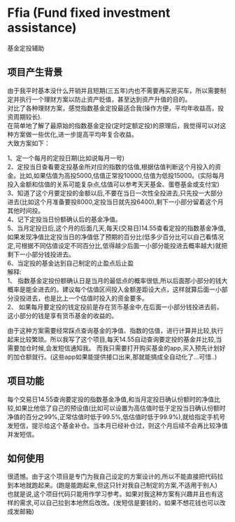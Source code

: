 # Ffia (Fund fixed investment assistance) 
基金定投辅助

## 项目产生背景  
由于我平时基本没什么开销并且短期(三五年)内也不需要再买房买车，所以需要制定并执行一个理财方案以防止资产贬值，甚至达到资产升值的目的。  
对比了各种理财方案，感觉指数基金定投最适合我(操作方便，平均年收益高，投资周期较长).  
在简单地了解了最原始的指数基金定投(定时定额定投)的原理后，我觉得可以对这种方案做一些优化,进一步提高平均年复合收益。   
大致方案如下： 

1、定一个每月的定投日期(比如说每月一号)  
2、定投当日查看要定投基金所对应的指数的估值,根据估值判断这个月投入的资金。比如,如果估值为高投5000,估值正常投10000,估值为低投15000。(实际每月投入金额和估值的关系可能复杂点,估值可以参考天天基金、蛋卷基金或支付宝)  
3、知道了这个月要定投的金额以后,不要在当日一次性全投进去,只先投一大部分进去(比如这个月准备要投8000,定投当日就先投6400),剩下一小部分留着这个月其他时间投。  
4、记下定投当日份额确认后的基金净值。  
5、当月定投日后,这个月的后面几天,每天(交易日)14.55查看定投的指数基金净值,如果发现净值比定投当日的净值低了预期的百分比(低多少百分比可以自己看情况定,可根据不同估值设定不同百分比,低得越少后面一小部分能投进去概率越大)就把剩下一小部分钱投进去。  
6、当定投的基金达到自己制定的止盈点后止盈    
解释:  
1、 指数基金定投份额确认日是当月的最低点的概率很低,所以后面那小部分的钱大概率是能全进去的。建议每个估值区间投入金额差距设大点，这样就算后面一小部分没投进去，也是比上一个估值时投入的资金要多。  
2、 如果每月要定投的钱定投前是存在货币基金中,在后面一小部分钱投进去前，这小部分的钱是享有货币基金的收益的。

由于这种方案需要经常踩点查询基金的净值、指数的估值，进行计算并比较,执行起来比较繁琐。所以我写了这个项目,每天14.55自动查询要定投的基金并比较,当需要加仓时候,会发短信通知我。
而我只需要打开购买基金的app,买入预先计划好的加仓额就行。(这些app如果能提供接口出来,那就能搞成全自动化了...可惜..)

## 项目功能
每个交易日14.55查询要定投的指数基金净值,和当月定投日确认份额时的净值比较,如果比他低了自己的预设值(比如可以设置为高估值时低于定投当日确认份额时净值的百分之99%,正常估值时低于99.5%,低估值时低于99.9%),就给指定手机号发短信，提示给这个基金补仓。当本月已经补仓过，则这个月后续不会再比较净值并发短信。

## 如何使用
很遗憾。由于这个项目是专门为我自己设定的方案设计的,所以不能直接把代码拉到本地就跑起来。(跑是能跑起来,但这只针对我自己制定的方案,不适用于别人)  
也就是说,这个项目代码只能用作学习参考。如果对我这种方案有兴趣并且也有这样的需求,可以自己拉到本地然后改改。(发短信是要钱的，如果不想花钱也可以改成发邮箱)  




